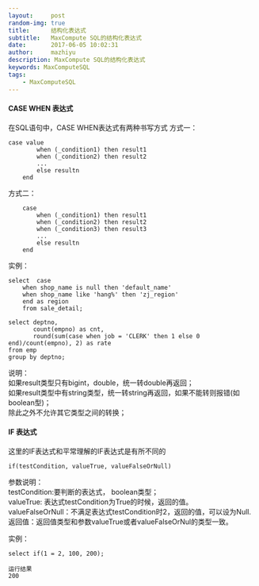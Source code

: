 ```yaml
---
layout:     post
random-img: true
title:      结构化表达式
subtitle:   MaxCompute SQL的结构化表达式
date:       2017-06-05 10:02:31
author:     mazhiyu
description: MaxCompute SQL的结构化表达式
keywords: MaxComputeSQL
tags:
    - MaxComputeSQL
---
```


#### CASE WHEN 表达式
在SQL语句中，CASE WHEN表达式有两种书写方式
方式一：
```
case value
        when (_condition1) then result1
        when (_condition2) then result2
        ...
        else resultn
    end
```

方式二：

```
    case
        when (_condition1) then result1
        when (_condition2) then result2
        when (_condition3) then result3
        ...
        else resultn
    end
```
实例：

```
select  case 
    when shop_name is null then 'default_name'
    when shop_name like 'hang%' then 'zj_region'
    end as region
    from sale_detail;
    
select deptno,
       count(empno) as cnt,
       round(sum(case when job = 'CLERK' then 1 else 0 end)/count(empno), 2) as rate
from emp
group by deptno;
```

说明：  
如果result类型只有bigint，double，统一转double再返回；  
如果result类型中有string类型，统一转string再返回，如果不能转则报错(如boolean型)；  
除此之外不允许其它类型之间的转换；  


#### IF 表达式

这里的IF表达式和平常理解的IF表达式是有所不同的
```
if(testCondition, valueTrue, valueFalseOrNull)
```

参数说明：  
testCondition:要判断的表达式， boolean类型；  
valueTrue: 表达式testCondition为True的时候，返回的值。  
valueFalseOrNull：不满足表达式testCondition时2，返回的值，可以设为Null.返回值：返回值类型和参数valueTrue或者valueFalseOrNul的类型一致。  

实例：
```
select if(1 = 2, 100, 200);

运行结果
200
```